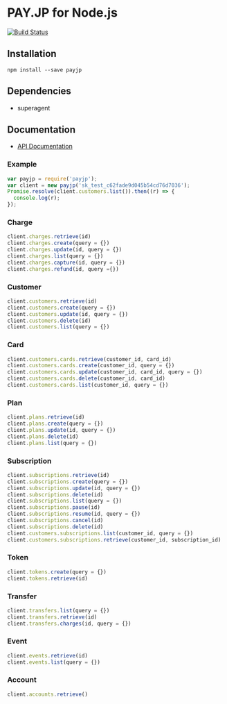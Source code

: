 # PAY.JP for Node.js

[![Build Status](https://travis-ci.org/payjp/payjp-node.svg?branch=master)](https://travis-ci.org/payjp/payjp-node)

## Installation

```
npm install --save payjp
```

## Dependencies

- superagent

## Documentation

* [API Documentation](https://pay.jp/docs/api/)

### Example

```js
var payjp = require('payjp');
var client = new payjp('sk_test_c62fade9d045b54cd76d7036');
Promise.resolve(client.customers.list()).then((r) => {
  console.log(r);
});
```

### Charge

```js
client.charges.retrieve(id)
client.charges.create(query = {})
client.charges.update(id, query = {})
client.charges.list(query = {})
client.charges.capture(id, query = {})
client.charges.refund(id, query ={})
```

### Customer

```js
client.customers.retrieve(id)
client.customers.create(query = {})
client.customers.update(id, query = {})
client.customers.delete(id)
client.customers.list(query = {})
```

### Card

```js
client.customers.cards.retrieve(customer_id, card_id)
client.customers.cards.create(customer_id, query = {})
client.customers.cards.update(customer_id, card_id, query = {})
client.customers.cards.delete(customer_id, card_id)
client.customers.cards.list(customer_id, query = {})
```

### Plan

```js
client.plans.retrieve(id)
client.plans.create(query = {})
client.plans.update(id, query = {})
client.plans.delete(id)
client.plans.list(query = {})
```

### Subscription

```js
client.subscriptions.retrieve(id)
client.subscriptions.create(query = {})
client.subscriptions.update(id, query = {})
client.subscriptions.delete(id)
client.subscriptions.list(query = {})
client.subscriptions.pause(id)
client.subscriptions.resume(id, query = {})
client.subscriptions.cancel(id)
client.subscriptions.delete(id)
client.customers.subscriptions.list(customer_id, query = {})
client.customers.subscriptions.retrieve(customer_id, subscription_id)
```

### Token

```js
client.tokens.create(query = {})
client.tokens.retrieve(id)
```

### Transfer

```js
client.transfers.list(query = {})
client.transfers.retrieve(id)
client.transfers.charges(id, query = {})
```

### Event

```js
client.events.retrieve(id)
client.events.list(query = {})
```

### Account

```js
client.accounts.retrieve()
```
